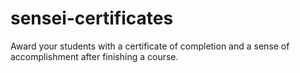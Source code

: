 sensei-certificates
===================

Award your students with a certificate of completion and a sense of accomplishment after finishing a course.
